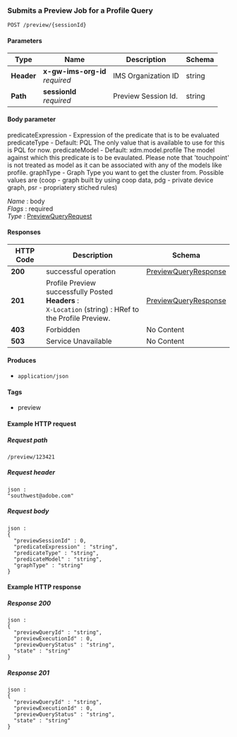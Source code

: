 
<a name="postpreviewroute"></a>
### Submits a Preview Job for a Profile Query
```
POST /preview/{sessionId}
```


#### Parameters

|Type|Name|Description|Schema|
|---|---|---|---|
|**Header**|**x-gw-ims-org-id**  <br>*required*|IMS Organization ID|string|
|**Path**|**sessionId**  <br>*required*|Preview Session Id.|string|


#### Body parameter
predicateExpression - Expression of the predicate that is to be evaluated 
predicateType - Default: PQL The only value that is available to use for this is PQL for now.
predicateModel - Default: xdm.model.profile The model against which this predicate is to be evaulated. Please note that 'touchpoint' is not treated as model as it can be associated with any of the models like profile.
graphType - Graph Type you want to get the cluster from. Possible values are (coop - graph built by using coop data, pdg - private device graph, psr - propriatery stiched rules)

*Name* : body  
*Flags* : required  
*Type* : [PreviewQueryRequest](../definitions/PreviewQueryRequest.md#previewqueryrequest)


#### Responses

|HTTP Code|Description|Schema|
|---|---|---|
|**200**|successful operation|[PreviewQueryResponse](../definitions/PreviewQueryResponse.md#previewqueryresponse)|
|**201**|Profile Preview successfully Posted  <br>**Headers** :   <br>`X-Location` (string) : HRef to the Profile Preview.|[PreviewQueryResponse](../definitions/PreviewQueryResponse.md#previewqueryresponse)|
|**403**|Forbidden|No Content|
|**503**|Service Unavailable|No Content|


#### Produces

* `application/json`


#### Tags

* preview


#### Example HTTP request

##### Request path
```
/preview/123421
```


##### Request header
```
json :
"southwest@adobe.com"
```


##### Request body
```
json :
{
  "previewSessionId" : 0,
  "predicateExpression" : "string",
  "predicateType" : "string",
  "predicateModel" : "string",
  "graphType" : "string"
}
```


#### Example HTTP response

##### Response 200
```
json :
{
  "previewQueryId" : "string",
  "previewExecutionId" : 0,
  "previewQueryStatus" : "string",
  "state" : "string"
}
```


##### Response 201
```
json :
{
  "previewQueryId" : "string",
  "previewExecutionId" : 0,
  "previewQueryStatus" : "string",
  "state" : "string"
}
```



